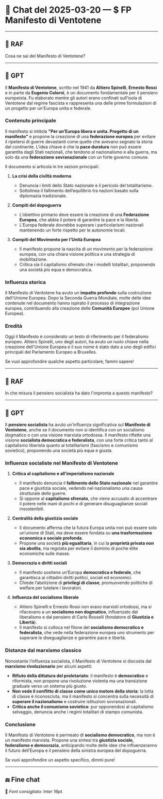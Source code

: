 # 📅 Chat del 2025-03-20 — $ FP Manifesto di Ventotene

---

## 👤 **RAF**

Cosa ne sai del Manifesto di Ventotene?

---

## 🤖 **GPT**

Il **Manifesto di Ventotene**, scritto nel 1941 da **Altiero Spinelli**, **Ernesto Rossi** e in parte da **Eugenio Colorni**, è un documento fondamentale per il pensiero europeista. Fu elaborato mentre gli autori erano confinati sull’isola di Ventotene dal regime fascista e rappresenta una delle prime formulazioni di un progetto per un'Europa unita e federale.

### **Contenuto principale**
Il manifesto si intitola **"Per un’Europa libera e unita. Progetto di un manifesto"** e propone la creazione di una **federazione europea** per evitare il ripetersi di guerre devastanti come quelle che avevano segnato la storia del continente. L'idea chiave è che la **pace duratura** non può essere garantita dagli Stati nazionali, che tendono al nazionalismo e alla guerra, ma solo da una **federazione sovranazionale** con un forte governo comune.

Il documento si articola in tre sezioni principali:
1. **La crisi della civiltà moderna**  
   - Denuncia i limiti dello Stato nazionale e il pericolo del totalitarismo.
   - Sottolinea il fallimento dell’equilibrio tra nazioni basato sulla diplomazia tradizionale.

2. **Compiti del dopoguerra**  
   - L’obiettivo primario deve essere la creazione di una **Federazione Europea**, che abbia il potere di garantire la pace e la libertà.
   - L'Europa federale dovrebbe superare i particolarismi nazionali mantenendo un forte rispetto per le autonomie locali.

3. **Compiti del Movimento per l’Unità Europea**  
   - Il manifesto propone la nascita di un movimento per la federazione europea, con una chiara visione politica e una strategia di mobilitazione.
   - Critica sia il capitalismo sfrenato che i modelli totalitari, proponendo una società più equa e democratica.

### **Influenza storica**
Il Manifesto di Ventotene ha avuto un **impatto profondo** sulla costruzione dell'Unione Europea. Dopo la Seconda Guerra Mondiale, molte delle idee contenute nel documento hanno ispirato il processo di integrazione europea, contribuendo alla creazione delle **Comunità Europee** (poi Unione Europea). 

### **Eredità**
Oggi il Manifesto è considerato un testo di riferimento per il federalismo europeo. Altiero Spinelli, uno degli autori, ha avuto un ruolo chiave nella creazione dell'Unione Europea e il suo nome è stato dato a uno degli edifici principali del Parlamento Europeo a Bruxelles.

Se vuoi approfondire qualche aspetto particolare, fammi sapere!

---

## 👤 **RAF**

In che misura il pensiero socialista ha dato l'impronta a questo manifesto?

---

## 🤖 **GPT**

Il **pensiero socialista** ha avuto un’influenza significativa sul **Manifesto di Ventotene**, anche se il documento non si identifica con un socialismo dogmatico o con una visione marxista ortodossa. Il manifesto riflette una visione **socialista democratica e federalista**, con una forte critica tanto al capitalismo liberista quanto ai totalitarismi (fascismo e comunismo sovietico), proponendo una società più equa e giusta.  

### **Influenze socialiste nel Manifesto di Ventotene**
1. **Critica al capitalismo e all’imperialismo nazionale**  
   - Il manifesto denuncia il **fallimento dello Stato nazionale** nel garantire pace e giustizia sociale, vedendo nel nazionalismo una causa strutturale delle guerre.  
   - Si oppone al **capitalismo sfrenato**, che viene accusato di accentrare il potere nelle mani di pochi e di generare disuguaglianze sociali insostenibili.

2. **Centralità della giustizia sociale**  
   - Il documento afferma che la futura Europa unita non può essere solo un’unione di Stati, ma deve essere fondata su **una trasformazione economica e sociale profonda**.  
   - Propone una società **più egualitaria**, in cui la **proprietà privata non sia abolita**, ma regolata per evitare il dominio di poche élite economiche sulle masse.  

3. **Democrazia e diritti sociali**  
   - Il manifesto sostiene un’Europa **democratica e federale**, che garantisca ai cittadini diritti politici, sociali ed economici.  
   - Chiede l’abolizione di **privilegi di classe**, promuovendo politiche di welfare per tutelare i lavoratori.  

4. **Influenza del socialismo liberale**  
   - Altiero Spinelli e Ernesto Rossi non erano marxisti ortodossi, ma si rifacevano a un **socialismo non dogmatico**, influenzato dal liberalismo e dal pensiero di Carlo Rosselli (fondatore di **Giustizia e Libertà**).  
   - Il manifesto si colloca nel filone del **socialismo democratico e federalista**, che vede nella federazione europea uno strumento per superare le diseguaglianze e garantire pace e libertà.  

### **Distanze dal marxismo classico**
Nonostante l’influenza socialista, il Manifesto di Ventotene si discosta dal **marxismo rivoluzionario** per alcuni aspetti:  
- **Rifiuto della dittatura del proletariato**: il manifesto è **democratico** e riformista, non propone una rivoluzione violenta ma una transizione graduale verso un sistema più giusto.  
- **Non vede il conflitto di classe come unico motore della storia**: la lotta di classe è riconosciuta, ma il manifesto si concentra sulla necessità di **superare il nazionalismo** e costruire istituzioni sovranazionali.  
- **Critica anche il comunismo sovietico**: pur opponendosi al capitalismo selvaggio, denuncia anche i regimi totalitari di stampo comunista.  

### **Conclusione**
Il Manifesto di Ventotene è permeato di **socialismo democratico**, ma non è un manifesto marxista. Propone una sintesi tra **giustizia sociale, federalismo e democrazia**, anticipando molte delle idee che influenzeranno il futuro dell’Europa e il pensiero della sinistra europea del dopoguerra.  

Se vuoi approfondire un aspetto specifico, dimmi pure!

---

## 🔚 Fine chat

📌 *Font consigliato: Inter 16pt.*
